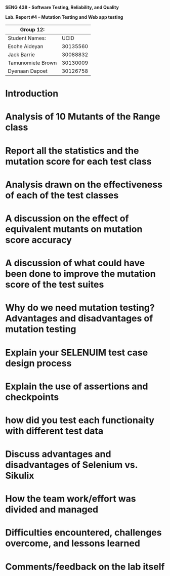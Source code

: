 **SENG 438 - Software Testing, Reliability, and Quality**

**Lab. Report \#4 – Mutation Testing and Web app testing**

| Group 12:      |     |
| -------------- | --- |
| Student Names: |  UCID     |
| Esohe Aideyan  |  30135560 |
| Jack Barrie    |  30088832 |
| Tamunomiete Brown|30130009 |
| Dyenaan Dapoet |  30126758 |

# Introduction


# Analysis of 10 Mutants of the Range class 

# Report all the statistics and the mutation score for each test class



# Analysis drawn on the effectiveness of each of the test classes

# A discussion on the effect of equivalent mutants on mutation score accuracy

# A discussion of what could have been done to improve the mutation score of the test suites

# Why do we need mutation testing? Advantages and disadvantages of mutation testing

# Explain your SELENUIM test case design process

# Explain the use of assertions and checkpoints

# how did you test each functionaity with different test data

# Discuss advantages and disadvantages of Selenium vs. Sikulix

# How the team work/effort was divided and managed


# Difficulties encountered, challenges overcome, and lessons learned

# Comments/feedback on the lab itself
